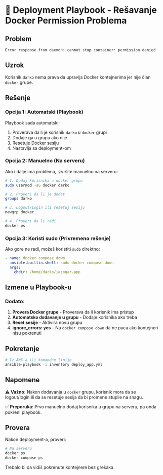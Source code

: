 # 🚀 Deployment Playbook - Rešavanje Docker Permission Problema

## Problem
```
Error response from daemon: cannot stop container: permission denied
```

## Uzrok
Korisnik `darko` nema prava da upravlja Docker kontejnerima jer nije član `docker` grupe.

## Rešenje

### Opcija 1: Automatski (Playbook)
Playbook sada automatski:
1. Proverava da li je korisnik `darko` u `docker` grupi
2. Dodaje ga u grupu ako nije
3. Resetuje Docker sesiju
4. Nastavlja sa deployment-om

### Opcija 2: Manuelno (Na serveru)
Ako i dalje ima problema, izvršite manuelno na serveru:

```bash
# 1. Dodaj korisnika u docker grupu
sudo usermod -aG docker darko

# 2. Proveri da li je dodat
groups darko

# 3. Logout/Login ili resetuj sesiju
newgrp docker

# 4. Proveri da li radi
docker ps
```

### Opcija 3: Koristi sudo (Privremeno rešenje)
Ako gore ne radi, možeš koristiti `sudo` direktno:

```yaml
- name: docker compose down
  ansible.builtin.shell: sudo docker compose down
  args:
    chdir: /home/darko/iasoqar-app
```

## Izmene u Playbook-u

### Dodato:
1. **Provera Docker grupe** - Proverava da li korisnik ima pristup
2. **Automatsko dodavanje u grupu** - Dodaje korisnika ako treba
3. **Reset sesije** - Aktivira novu grupu
4. **ignore_errors: yes** - Na `docker compose down` da ne puca ako kontejneri nisu pokrenuti

## Pokretanje

```bash
# Iz AWX-a ili komandne linije
ansible-playbook -i inventory deploy_app.yml
```

## Napomene

⚠️ **Važno:** Nakon dodavanja u `docker` grupu, korisnik mora da se logout/login ili da se resetuje sesija da bi promene stupile na snagu.

✅ **Preporuka:** Prvo manuelno dodaj korisnika u grupu na serveru, pa onda pokreni playbook.

## Provera

Nakon deployment-a, proveri:

```bash
# Na serveru
docker ps
docker compose ps
```

Trebalo bi da vidiš pokrenute kontejnere bez grešaka.
